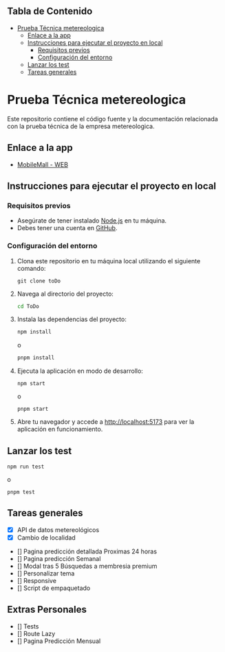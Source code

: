 ## Tabla de Contenido

-   [Prueba Técnica metereologica](#prueba-técnica-metereologica)
    -   [Enlace a la app](#enlace-a-la-app)
    -   [Instrucciones para ejecutar el proyecto en local](#instrucciones-para-ejecutar-el-proyecto-en-local)
        -   [Requisitos previos](#requisitos-previos)
        -   [Configuración del entorno](#configuración-del-entorno)
    -   [Lanzar los test](#lanzar-los-test)
    -   [Tareas generales](#tareas-generales)

# Prueba Técnica metereologica

Este repositorio contiene el código fuente y la documentación relacionada con la prueba técnica de la empresa metereologica.

## Enlace a la app

-   [MobileMall - WEB](toDo)

## Instrucciones para ejecutar el proyecto en local

### Requisitos previos

-   Asegúrate de tener instalado [Node.js](https://nodejs.org/) en tu máquina.
-   Debes tener una cuenta en [GitHub](https://github.com/).

### Configuración del entorno

1. Clona este repositorio en tu máquina local utilizando el siguiente comando:

    ```
    git clone toDo
    ```

2. Navega al directorio del proyecto:

    ```bash
    cd ToDo
    ```

3. Instala las dependencias del proyecto:

    ```bash
    npm install
    ```

    o

    ```bash
    pnpm install
    ```

4. Ejecuta la aplicación en modo de desarrollo:

    ```
    npm start
    ```

    o

    ```
    pnpm start
    ```

5. Abre tu navegador y accede a [http://localhost:5173](http://localhost:5173) para ver la aplicación en funcionamiento.

## Lanzar los test

```
npm run test
```

o

```
pnpm test
```

## Tareas generales

-   [x] API de datos metereológicos
-   [x] Cambio de localidad
-   [] Pagina predicción detallada Proximas 24 horas
-   [] Pagina predicción Semanal
-   [] Modal tras 5 Búsquedas a membresia premium
-   [] Personalizar tema
-   [] Responsive
-   [] Script de empaquetado

## Extras Personales

-   [] Tests
-   [] Route Lazy
-   [] Pagina Predicción Mensual
